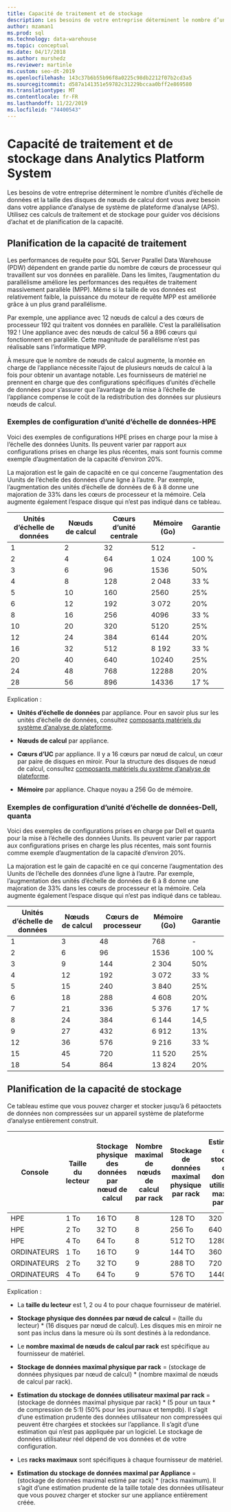 ```yaml
---
title: Capacité de traitement et de stockage
description: Les besoins de votre entreprise déterminent le nombre d’unités d’échelle de données et la taille des disques de nœuds de calcul dont vous avez besoin dans votre appliance d’analyse de système de plateforme d’analyse (APS).
author: mzaman1
ms.prod: sql
ms.technology: data-warehouse
ms.topic: conceptual
ms.date: 04/17/2018
ms.author: murshedz
ms.reviewer: martinle
ms.custom: seo-dt-2019
ms.openlocfilehash: 143c37b6b55b96f8a0225c98db2212f07b2cd3a5
ms.sourcegitcommit: d587a141351e59782c31229bccaa0bff2e869580
ms.translationtype: MT
ms.contentlocale: fr-FR
ms.lasthandoff: 11/22/2019
ms.locfileid: "74400543"
---
```

# <a name="processing-and-storage-capacity-in-analytics-platform-system"></a>Capacité de traitement et de stockage dans Analytics Platform System
Les besoins de votre entreprise déterminent le nombre d’unités d’échelle de données et la taille des disques de nœuds de calcul dont vous avez besoin dans votre appliance d’analyse de système de plateforme d’analyse (APS). Utilisez ces calculs de traitement et de stockage pour guider vos décisions d’achat et de planification de la capacité.  
  
  
## <a name="section1"></a>Planification de la capacité de traitement  
Les performances de requête pour SQL Server Parallel Data Warehouse (PDW) dépendent en grande partie du nombre de cœurs de processeur qui travaillent sur vos données en parallèle. Dans les limites, l’augmentation du parallélisme améliore les performances des requêtes de traitement massivement parallèle (MPP). Même si la taille de vos données est relativement faible, la puissance du moteur de requête MPP est améliorée grâce à un plus grand parallélisme.  
  
Par exemple, une appliance avec 12 nœuds de calcul a des cœurs de processeur 192 qui traitent vos données en parallèle. C’est la parallélisation 192 ! Une appliance avec des nœuds de calcul 56 a 896 cœurs qui fonctionnent en parallèle. Cette magnitude de parallélisme n’est pas réalisable sans l’informatique MPP.  
  
À mesure que le nombre de nœuds de calcul augmente, la montée en charge de l’appliance nécessite l’ajout de plusieurs nœuds de calcul à la fois pour obtenir un avantage notable. Les fournisseurs de matériel ne prennent en charge que des configurations spécifiques d’unités d’échelle de données pour s’assurer que l’avantage de la mise à l’échelle de l’appliance compense le coût de la redistribution des données sur plusieurs nœuds de calcul.  
  
### <a name="data-scale-unit-configuration-examples---hpe"></a>Exemples de configuration d’unité d’échelle de données-HPE  
Voici des exemples de configurations HPE prises en charge pour la mise à l’échelle des données Uunits. Ils peuvent varier par rapport aux configurations prises en charge les plus récentes, mais sont fournis comme exemple d’augmentation de la capacité d’environ 20%.  
  
La majoration est le gain de capacité en ce qui concerne l’augmentation des Uunits de l’échelle des données d’une ligne à l’autre. Par exemple, l’augmentation des unités d’échelle de données de 6 à 8 donne une majoration de 33% dans les cœurs de processeur et la mémoire.  Cela augmente également l’espace disque qui n’est pas indiqué dans ce tableau.  
  
|Unités d’échelle de données|Nœuds de calcul|Cœurs d’unité centrale|Mémoire (Go)|Garantie|  
|--------------------|-----------------|-------------|-----------------|----------|  
|1|2|32|512|-|  
|2|4|64|1 024|100 %|  
|3|6|96|1536|50%|  
|4|8|128|2 048|33 %|  
|5|10|160|2560|25%|  
|6|12|192|3 072|20%|  
|8|16|256|4096|33 %|  
|10|20|320|5120|25%|  
|12|24|384|6144|20%|  
|16|32|512|8 192|33 %|  
|20|40|640|10240|25%|  
|24|48|768|12288|20%|  
|28|56|896|14336|17 %|  
  
Explication :  
  
-   **Unités d’échelle de données** par appliance. Pour en savoir plus sur les unités d’échelle de données, consultez [composants matériels du système d’analyse de plateforme](hardware-components.md).  
  
-   **Nœuds de calcul** par appliance.  
  
-   **Cœurs d’UC** par appliance. Il y a 16 cœurs par nœud de calcul, un cœur par paire de disques en miroir. Pour la structure des disques de nœud de calcul, consultez [composants matériels du système d’analyse de plateforme](hardware-components.md).  
  
-   **Mémoire** par appliance. Chaque noyau a 256 Go de mémoire.  
  
### <a name="data-scale-unit-configuration-examples---dell-quanta"></a>Exemples de configuration d’unité d’échelle de données-Dell, quanta  
Voici des exemples de configurations prises en charge par Dell et quanta pour la mise à l’échelle des données Uunits. Ils peuvent varier par rapport aux configurations prises en charge les plus récentes, mais sont fournis comme exemple d’augmentation de la capacité d’environ 20%.  
  
La majoration est le gain de capacité en ce qui concerne l’augmentation des Uunits de l’échelle des données d’une ligne à l’autre. Par exemple, l’augmentation des unités d’échelle de données de 6 à 8 donne une majoration de 33% dans les cœurs de processeur et la mémoire. Cela augmente également l’espace disque qui n’est pas indiqué dans ce tableau.  
  
|Unités d’échelle de données|Nœuds de calcul|Cœurs de processeur|Mémoire (Go)|Garantie|  
|--------------------|-----------------|-------------|-----------------|----------|  
|1|3|48|768|-|  
|2|6|96|1536|100 %|  
|3|9|144|2 304|50%|  
|4|12|192|3 072|33 %|  
|5|15|240|3 840|25%|  
|6|18|288|4 608|20%|  
|7|21|336|5 376|17 %|  
|8|24|384|6 144|14,5|  
|9|27|432|6 912|13%|  
|12|36|576|9 216|33 %|  
|15|45|720|11 520|25%|  
|18|54|864|13 824|20%|  
  
## <a name="section2"></a>Planification de la capacité de stockage  
Ce tableau estime que vous pouvez charger et stocker jusqu’à 6 pétaoctets de données non compressées sur un appareil système de plateforme d’analyse entièrement construit. 
  
|Console|Taille du lecteur|Stockage physique des données par nœud de calcul|Nombre maximal de nœuds de calcul par rack|Stockage de données maximal physique par rack|Estimation du stockage de données utilisateur maximal par rack|Racks maximum|Estimation du stockage de données utilisateur maximal par Appliance|  
|----------|--------------|------------------------------------------|----------------------------------|------------------------------------------|------------------------------------------------|-----------------|-----------------------------------------------------|  
|HPE|1 To|16 TO|8|128 TO|320 TO|7|2 240 TO|  
|HPE|2 To|32 TO|8|256 To|640 TO|7|4 480 TO|  
|HPE|4 To|64 To|8|512 TO|1280 TO|7|8 960 TO|  
|ORDINATEURS|1 To|16 TO|9|144 TO|360 TO|6|2 160 TO|  
|ORDINATEURS|2 To|32 TO|9|288 TO|720 TO|6|4 320 TO|  
|ORDINATEURS|4 To|64 To|9|576 TO|1440 TO|6|8 640 TO|   
  
Explication :  
  
-   La **taille du lecteur** est 1, 2 ou 4 to pour chaque fournisseur de matériel.  
  
-   **Stockage physique des données par nœud de calcul** = (taille du lecteur) * (16 disques par nœud de calcul). Les disques mis en miroir ne sont pas inclus dans la mesure où ils sont destinés à la redondance.  
  
-   Le **nombre maximal de nœuds de calcul par rack** est spécifique au fournisseur de matériel.  
  
-   **Stockage de données maximal physique par rack** = (stockage de données physiques par nœud de calcul) * (nombre maximal de nœuds de calcul par rack).  
  
-   **Estimation du stockage de données utilisateur maximal par rack** = (stockage de données maximal physique par rack) * (5 pour un taux \* de compression de 5:1) (50% pour les journaux et tempdb). Il s’agit d’une estimation prudente des données utilisateur non compressées qui peuvent être chargées et stockées sur l’appliance. Il s’agit d’une estimation qui n’est pas appliquée par un logiciel. Le stockage de données utilisateur réel dépend de vos données et de votre configuration.  
  
-   Les **racks maximaux** sont spécifiques à chaque fournisseur de matériel.  
  
-   **Estimation du stockage de données maximal par Appliance** = (stockage de données maximal estimé par rack) * (racks maximum). Il s’agit d’une estimation prudente de la taille totale des données utilisateur que vous pouvez charger et stocker sur une appliance entièrement créée.  
  
